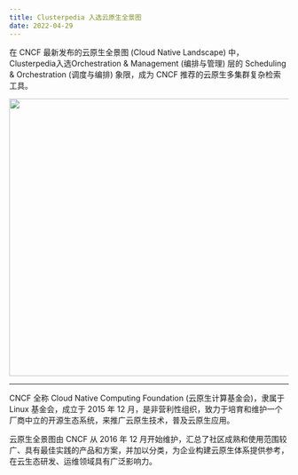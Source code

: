 ```yaml
---
title: Clusterpedia 入选云原生全景图
date: 2022-04-29
---
```

在 CNCF 最新发布的云原生全景图 (Cloud Native Landscape) 中，Clusterpedia入选Orchestration & Management (编排与管理) 层的 Scheduling & Orchestration (调度与编排) 象限，成为 CNCF 推荐的云原生多集群复杂检索工具。

<a href="https://landscape.cncf.io/card-mode?category=scheduling-orchestration&grouping=category&selected=clusterpedia"><img class="aligncenter wp-image-7957 size-full" src="https://p26.toutiaoimg.com/origin/tos-cn-i-qvj2lq49k0/3871965400044875af28b263a790504c"  alt="" width="800" height="500" data-tag="bdshare"></a>

---

CNCF 全称 Cloud Native Computing Foundation (云原生计算基金会)，隶属于 Linux 基金会，成立于 2015 年 12 月，是非营利性组织，致力于培育和维护一个厂商中立的开源生态系统，来推广云原生技术，普及云原生应用。

云原生全景图由 CNCF 从 2016 年 12 月开始维护，汇总了社区成熟和使用范围较广、具有最佳实践的产品和方案，并加以分类，为企业构建云原生体系提供参考，在云生态研发、运维领域具有广泛影响力。
